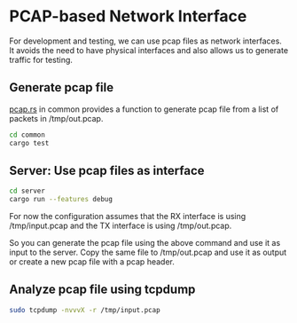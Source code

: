 # PCAP-based Network Interface

For development and testing, we can use pcap files as network interfaces.  It
avoids the need to have physical interfaces and also allows us to generate
traffic for testing.

## Generate pcap file

[pcap.rs](https://github.com/utah-scs/monster/blob/main/common/src/pcap.rs) in
common provides a function to generate pcap file from a list of packets in
/tmp/out.pcap.

```bash
cd common
cargo test
```

## Server: Use pcap files as interface

```bash
cd server
cargo run --features debug
```

For now the configuration assumes that the RX interface is using
/tmp/input.pcap and the TX interface is using /tmp/out.pcap.

So you can generate the pcap file using the above command and use it as input to
the server. Copy the same file to /tmp/out.pcap and use it as output or create a
new pcap file with a pcap header.

## Analyze pcap file using tcpdump
```bash
sudo tcpdump -nvvvX -r /tmp/input.pcap
```